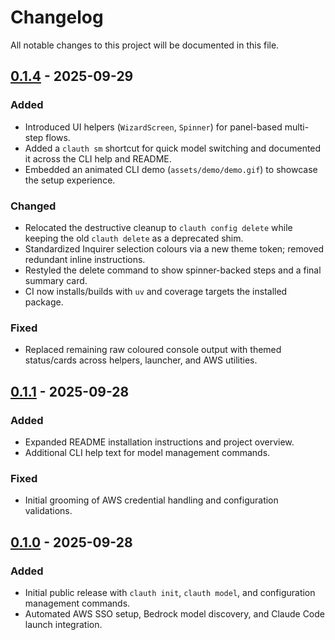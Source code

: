 # Changelog

All notable changes to this project will be documented in this file.

## [0.1.4] - 2025-09-29
### Added
- Introduced UI helpers (`WizardScreen`, `Spinner`) for panel-based multi-step flows.
- Added a `clauth sm` shortcut for quick model switching and documented it across the CLI help and README.
- Embedded an animated CLI demo (`assets/demo/demo.gif`) to showcase the setup experience.

### Changed
- Relocated the destructive cleanup to `clauth config delete` while keeping the old `clauth delete` as a deprecated shim.
- Standardized Inquirer selection colours via a new theme token; removed redundant inline instructions.
- Restyled the delete command to show spinner-backed steps and a final summary card.
- CI now installs/builds with `uv` and coverage targets the installed package.

### Fixed
- Replaced remaining raw coloured console output with themed status/cards across helpers, launcher, and AWS utilities.

## [0.1.1] - 2025-09-28
### Added
- Expanded README installation instructions and project overview.
- Additional CLI help text for model management commands.

### Fixed
- Initial grooming of AWS credential handling and configuration validations.

## [0.1.0] - 2025-09-28
### Added
- Initial public release with `clauth init`, `clauth model`, and configuration management commands.
- Automated AWS SSO setup, Bedrock model discovery, and Claude Code launch integration.

[0.1.4]: https://github.com/khordoo/clauth/releases/tag/v0.1.4
[0.1.1]: https://github.com/khordoo/clauth/releases/tag/v0.1.1
[0.1.0]: https://github.com/khordoo/clauth/releases/tag/v0.1.0
